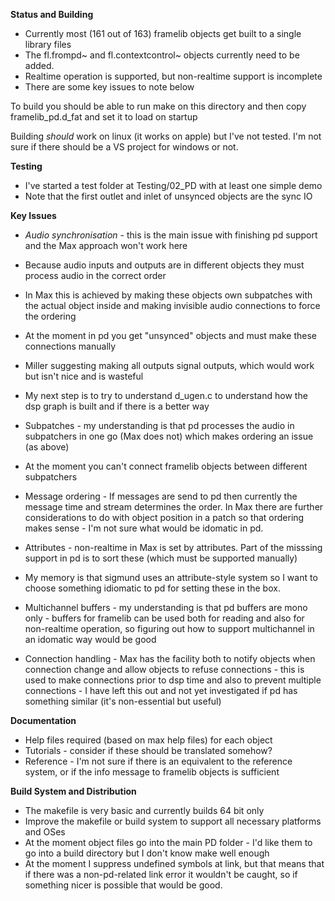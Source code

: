 
**Status and Building**

- Currently most (161 out of 163) framelib objects get built to a single library files
- The fl.frompd~ and fl.contextcontrol~ objects currently need to be added.
- Realtime operation is supported, but non-realtime support is incomplete  
- There are some key issues to note below 

To build you should be able to run make on this directory and then copy framelib_pd.d_fat and set it to load on startup

Building *should* work on linux (it works on apple) but I've not tested.
I'm not sure if there should be a VS project for windows or not.

**Testing**

- I've started a test folder at Testing/02\_PD with at least one simple demo
- Note that the first outlet and inlet of unsynced objects are the sync IO

**Key Issues**

- *Audio synchronisation* - this is the main issue with finishing pd support and the Max approach won't work here
- Because audio inputs and outputs are in different objects they must process audio in the correct order
- In Max this is achieved by making these objects own subpatches with the actual object inside and making invisible audio connections to force the ordering
- At the moment in pd you get "unsynced" objects and must make these connections manually
- Miller suggesting making all outputs signal outputs, which would work but isn't nice and is wasteful 
- My next step is to try to understand d_ugen.c to understand how the dsp graph is built and if there is a better way

- Subpatches - my understanding is that pd processes the audio in subpatchers in one go (Max does not) which makes ordering an issue (as above)
- At the moment you can't connect framelib objects between different subpatchers

- Message ordering - If messages are send to pd then currently the message time and stream determines the order. In Max there are further considerations to do with object position in a patch so that ordering makes sense - I'm not sure what would be idomatic in pd.

- Attributes - non-realtime in Max is set by attributes. Part of the misssing support in pd is to sort these (which must be supported manually)
- My memory is that sigmund uses an attribute-style system so I want to choose something idiomatic to pd for setting these in the box.

- Multichannel buffers - my understanding is that pd buffers are mono only - buffers for framelib can be used both for reading and also for non-realtime operation, so figuring out how to support multichannel in an idomatic way would be good

- Connection handling - Max has the facility both to notify objects when connection change and allow objects to refuse connections - this is used to make connections prior to dsp time and also to prevent multiple connections - I have left this out and not yet investigated if pd has something similar (it's non-essential but useful)

**Documentation**

- Help files required (based on max help files) for each object
- Tutorials - consider if these should be translated somehow?
- Reference - I'm not sure if there is an equivalent to the reference system, or if the info message to framelib objects is sufficient

**Build System and Distribution**

- The makefile is very basic and currently builds 64 bit only 
- Improve the makefile or build system to support all necessary platforms and OSes
- At the moment object files go into the main PD folder - I'd like them to go into a build directory but I don't know make well enough
- At the moment I suppress undefined symbols at link, but that means that if there was a non-pd-related link error it wouldn't be caught, so if something nicer is possible that would be good.
